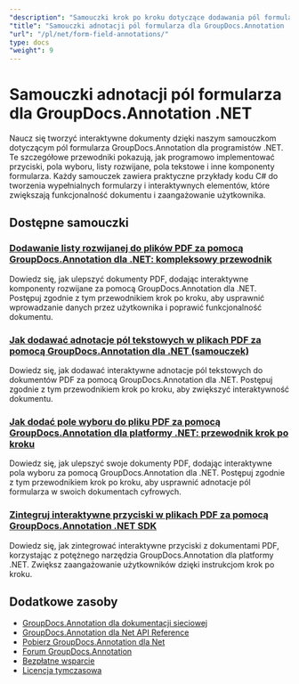 ```yaml
---
"description": "Samouczki krok po kroku dotyczące dodawania pól formularzy i interaktywnych komponentów do dokumentów przy użyciu GroupDocs.Annotation dla platformy .NET."
"title": "Samouczki adnotacji pól formularza dla GroupDocs.Annotation .NET"
"url": "/pl/net/form-field-annotations/"
type: docs
"weight": 9
---
```


# Samouczki adnotacji pól formularza dla GroupDocs.Annotation .NET

Naucz się tworzyć interaktywne dokumenty dzięki naszym samouczkom dotyczącym pól formularza GroupDocs.Annotation dla programistów .NET. Te szczegółowe przewodniki pokazują, jak programowo implementować przyciski, pola wyboru, listy rozwijane, pola tekstowe i inne komponenty formularza. Każdy samouczek zawiera praktyczne przykłady kodu C# do tworzenia wypełnialnych formularzy i interaktywnych elementów, które zwiększają funkcjonalność dokumentu i zaangażowanie użytkownika.

## Dostępne samouczki

### [Dodawanie listy rozwijanej do plików PDF za pomocą GroupDocs.Annotation dla .NET: kompleksowy przewodnik](./add-dropdown-pdf-groupdocs-annotation-net/)
Dowiedz się, jak ulepszyć dokumenty PDF, dodając interaktywne komponenty rozwijane za pomocą GroupDocs.Annotation dla .NET. Postępuj zgodnie z tym przewodnikiem krok po kroku, aby usprawnić wprowadzanie danych przez użytkownika i poprawić funkcjonalność dokumentu.

### [Jak dodawać adnotacje pól tekstowych w plikach PDF za pomocą GroupDocs.Annotation dla .NET (samouczek)](./add-text-field-annotations-pdf-groupdocs-net/)
Dowiedz się, jak dodawać interaktywne adnotacje pól tekstowych do dokumentów PDF za pomocą GroupDocs.Annotation dla .NET. Postępuj zgodnie z tym przewodnikiem krok po kroku, aby zwiększyć interaktywność dokumentu.

### [Jak dodać pole wyboru do pliku PDF za pomocą GroupDocs.Annotation dla platformy .NET: przewodnik krok po kroku](./add-checkbox-pdf-groupdocs-annotation-net/)
Dowiedz się, jak ulepszyć swoje dokumenty PDF, dodając interaktywne pola wyboru za pomocą GroupDocs.Annotation dla .NET. Postępuj zgodnie z tym przewodnikiem krok po kroku, aby usprawnić adnotacje pól formularza w swoich dokumentach cyfrowych.

### [Zintegruj interaktywne przyciski w plikach PDF za pomocą GroupDocs.Annotation .NET SDK](./master-pdf-button-integration-groupdocs-annotation-net/)
Dowiedz się, jak zintegrować interaktywne przyciski z dokumentami PDF, korzystając z potężnego narzędzia GroupDocs.Annotation dla platformy .NET. Zwiększ zaangażowanie użytkowników dzięki instrukcjom krok po kroku.

## Dodatkowe zasoby

- [GroupDocs.Annotation dla dokumentacji sieciowej](https://docs.groupdocs.com/annotation/net/)
- [GroupDocs.Annotation dla Net API Reference](https://reference.groupdocs.com/annotation/net/)
- [Pobierz GroupDocs.Annotation dla Net](https://releases.groupdocs.com/annotation/net/)
- [Forum GroupDocs.Annotation](https://forum.groupdocs.com/c/annotation)
- [Bezpłatne wsparcie](https://forum.groupdocs.com/)
- [Licencja tymczasowa](https://purchase.groupdocs.com/temporary-license/)